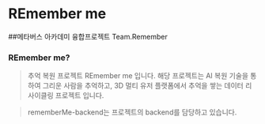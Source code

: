 # REmember me
##메타버스 아카데미 융합프로젝트  Team.Remember
### REmember me?
>추억 복원 프로젝트 REmember me 입니다.
해당 프로젝트는 AI 복원 기술을 통하여 그리운 사람을 추억하고, 3D 멀티 유저 플랫폼에서 추억을 쌓는 데이터 리사이클링 프로젝트 입니다.

>rememberMe-backend는 프로젝트의 backend를 담당하고 있습니다.
